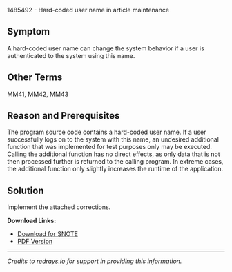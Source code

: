 1485492 - Hard-coded user name in article maintenance

## Symptom

A hard-coded user name can change the system behavior if a user is authenticated to the system using this name.

## Other Terms

MM41, MM42, MM43

## Reason and Prerequisites

The program source code contains a hard-coded user name. If a user successfully logs on to the system with this name, an undesired additional function that was implemented for test purposes only may be executed. Calling the additional function has no direct effects, as only data that is not then processed further is returned to the calling program. In extreme cases, the additional function only slightly increases the runtime of the application.

## Solution

Implement the attached corrections.

**Download Links:**

- [Download for SNOTE](https://notesdownloads.sap.com/note/0040000008790062017)
- [PDF Version](https://userapps.support.sap.com/sap/support/sfm/notes/print/0001485492?language=en-US&token=57107428FBF7F76C1CF20AF1F39369E8)

---

*Credits to [redrays.io](https://redrays.io) for support in providing this information.*
